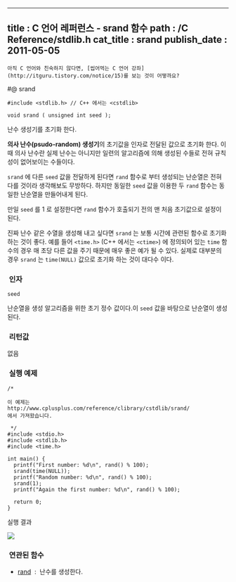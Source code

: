 ----------------
title : C 언어 레퍼런스 - srand 함수
path : /C Reference/stdlib.h
cat_title :  srand
publish_date : 2011-05-05
--------------



```warning
아직 C 언어와 친숙하지 않다면, [씹어먹는 C 언어 강좌](http://itguru.tistory.com/notice/15)를 보는 것이 어떻까요?

```

#@ srand

```info
#include <stdlib.h> // C++ 에서는 <cstdlib>

void srand ( unsigned int seed );

```

난수 생성기를 초기화 한다.

**의사 난수(psudo-random) 생성기**의 초기값을 인자로 전달된 값으로 초기화 한다. 이때 의사 난수란 실제 난수는 아니지만 일련의 알고리즘에 의해 생성된 수들로 전혀 규칙성이 없어보이는 수들이다.

`srand` 에 다른 `seed` 값을 전달하게 된다면 `rand` 함수로 부터 생성되는 난순열은 전혀 다를 것이라 생각해보도 무방하다. 하지만 동일한 `seed` 값을 이용한 두 `rand` 함수는 동일한 난순열을 만들어내게 된다.

만일 `seed` 를 1 로 설정한다면 `rand` 함수가 호출되기 전의 맨 처음 초기값으로 설정이 된다.

진짜 난수 같은 수열을 생성해 내고 싶다면 `srand` 는 보통 시간에 관련된 함수로 초기화 하는 것이 좋다. 예를 들어 `<time.h>` (C++ 에서는 `<ctime>`) 에 정의되어 있는 `time` 함수의 경우 매 초당 다른 값을 주기 때문에 매우 좋은 예가 될 수 있다. 실제로 대부분의 경우 `srand` 는 `time(NULL)` 값으로 초기화 하는 것이 대다수 이다.


###  인자

`seed`

난순열을 생성 알고리즘을 위한 초기 정수 값이다.이 `seed` 값을 바탕으로 난순열이 생성된다.



###  리턴값




없음



###  실행 예제




```cpp-formatted
/*

이 예제는
http://www.cplusplus.com/reference/clibrary/cstdlib/srand/
에서 가져왔습니다.

 */
#include <stdio.h>
#include <stdlib.h>
#include <time.h>

int main() {
  printf("First number: %d\n", rand() % 100);
  srand(time(NULL));
  printf("Random number: %d\n", rand() % 100);
  srand(1);
  printf("Again the first number: %d\n", rand() % 100);

  return 0;
}
```

실행 결과


![](http://img1.daumcdn.net/thumb/R1920x0/?fname=http%3A%2F%2Fcfile29.uf.tistory.com%2Fimage%2F13223D3B4DC8A03528E793)



###  연관된 함수

*  [rand](http://itguru.tistory.com/139)  :  난수를 생성한다.